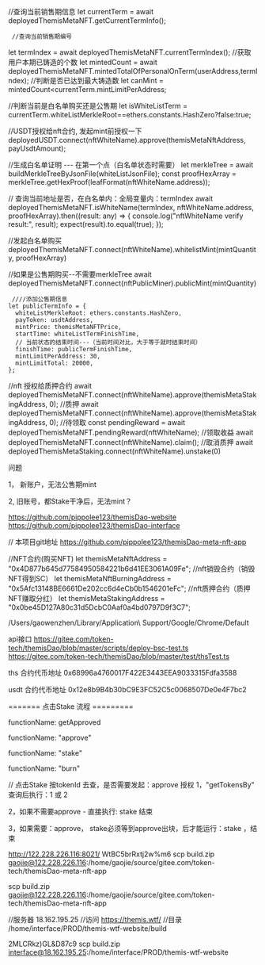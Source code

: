   //查询当前销售期信息
    let currentTerm = await deployedThemisMetaNFT.getCurrentTermInfo();
 
 
     //查询当前销售期编号
  let termIndex = await deployedThemisMetaNFT.currentTermIndex();
  //获取用户本期已铸造的个数
  let mintedCount = await deployedThemisMetaNFT.mintedTotalOfPersonalOnTerm(userAddress,termIndex);
  //判断是否已达到最大铸造数
  let canMint = mintedCount<currentTerm.mintLimitPerAddress;
  
 
 //判断当前是白名单购买还是公售期
 let isWhiteListTerm = currentTerm.whiteListMerkleRoot==ethers.constants.HashZero?false:true;

 


 
 //USDT授权给nft合约, 发起mint前授权一下
 deployedUSDT.connect(nftWhiteName).approve(themisMetaNftAddress, payUsdtAmount);
 

 //生成白名单证明 --- 在第一个点（白名单状态时需要）
 let merkleTree = await buildMerkleTreeByJsonFile(whiteListJsonFile);
    const proofHexArray = merkleTree.getHexProof(leafFormat(nftWhiteName.address));

// 查询当前地址是否，在白名单内：全局变量内：termIndex
        await deployedThemisMetaNFT.isWhiteName(termIndex, nftWhiteName.address, proofHexArray).then((result: any) => {
      console.log("nftWhiteName verify result:", result);
      expect(result).to.equal(true);
    });

 //发起白名单购买
  deployedThemisMetaNFT.connect(nftWhiteName).whitelistMint(mintQuantity, proofHexArray)
  


  //如果是公售期购买--不需要merkleTree
  await deployedThemisMetaNFT.connect(nftPublicMiner).publicMint(mintQuantity)



     ////添加公售期信息
    let publicTermInfo = {
      whiteListMerkleRoot: ethers.constants.HashZero,
      payToken: usdtAddress,
      mintPrice: themisMetaNFTPrice,
      startTime: whiteListTermFinishTime,
      // 当前状态的结束时间---（当前时间对比，大于等于就时结束时间）
      finishTime: publicTermFinishTime,
      mintLimitPerAddress: 30,
      mintLimitTotal: 20000,
    };





//nft 授权给质押合约
await deployedThemisMetaNFT.connect(nftWhiteName).approve(themisMetaStakingAddress, 0);
//质押
await deployedThemisMetaNFT.connect(nftWhiteName).approve(themisMetaStakingAddress, 0);
//待领取
const pendingReward = await deployedThemisMetaNFT.pendingReward(nftWhiteName);
//领取收益
await deployedThemisMetaNFT.connect(nftWhiteName).claim();
//取消质押
await deployedThemisMetaStaking.connect(nftWhiteName).unstake(0)



问题

1， 新账户，无法公售期mint

2, 旧账号，都Stake干净后，无法mint？



https://github.com/pippolee123/themisDao-website
https://github.com/pippolee123/themisDao-interface

// 本项目git地址
https://github.com/pippolee123/themisDao-meta-nft-app


//NFT合约(购买NFT)
let themisMetaNftAddress = "0x4D877b645d77584950584221b6d41EE3061A09Fe";
//nft销毁合约（销毁NFT得到SC）
let themisMetaNftBurningAddress = "0x5Afc13148BE6661De202cc6d4eCb0b1546201eFc";
//nft质押合约（质押NFT赚取分红）
let themisMetaStakingAddress = "0x0be45D127A80c31d5DcbC0Aaf0a4bd0797D9f3C7";



/Users/gaowenzhen/Library/Application\ Support/Google/Chrome/Default



api接口
https://gitee.com/token-tech/themisDao/blob/master/scripts/deploy-bsc-test.ts
https://gitee.com/token-tech/themisDao/blob/master/test/thsTest.ts






ths 合约代币地址
0x68996a4760017F422E3443EEA9033315Fdfa3588


usdt 合约代币地址
0x12e8b9B4b30bC9E3FC52C5c0068507De0e4F7bc2






======= 点击Stake 流程 ========= 

functionName: getApproved

functionName: "approve"

functionName: "stake"

functionName: "burn"


// 点击Stake 按tokenId 去查，是否需要发起：approve 授权
 1，"getTokensBy" 查询后执行：1 或 2

 2，如果不需要approve - 直接执行: stake 结束

 3，如果需要：approve， stake必须等到approve出块，后才能运行：stake ，结束


http://122.228.226.116:8021/
WtBC5brRxtj2w%m6
scp build.zip gaojie@122.228.226.116:/home/gaojie/source/gitee.com/token-tech/themisDao-meta-nft-app

scp build.zip gaojie@122.228.226.116:/home/gaojie/source/gitee.com/token-tech/themisDao-meta-nft-app



//服务器
18.162.195.25
//访问
https://themis.wtf/
//目录
/home/interface/PROD/themis-wtf-website/build

2MLCRkz)GL&D87c9
scp build.zip interface@18.162.195.25:/home/interface/PROD/themis-wtf-website
